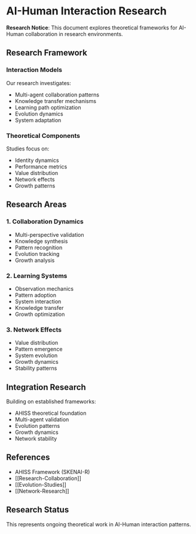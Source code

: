 # AI-Human Interaction Research

**Research Notice**: This document explores theoretical frameworks for AI-Human collaboration in research environments.

## Research Framework

### Interaction Models
Our research investigates:
- Multi-agent collaboration patterns
- Knowledge transfer mechanisms
- Learning path optimization
- Evolution dynamics
- System adaptation

### Theoretical Components
Studies focus on:
- Identity dynamics
- Performance metrics
- Value distribution
- Network effects
- Growth patterns

## Research Areas

### 1. Collaboration Dynamics
- Multi-perspective validation
- Knowledge synthesis
- Pattern recognition
- Evolution tracking
- Growth analysis

### 2. Learning Systems
- Observation mechanics
- Pattern adoption
- System interaction
- Knowledge transfer
- Growth optimization

### 3. Network Effects
- Value distribution
- Pattern emergence
- System evolution
- Growth dynamics
- Stability patterns

## Integration Research
Building on established frameworks:
- AHISS theoretical foundation
- Multi-agent validation
- Evolution patterns
- Growth dynamics
- Network stability

## References
- AHISS Framework (SKENAI-R)
- [[Research-Collaboration]]
- [[Evolution-Studies]]
- [[Network-Research]]

## Research Status
This represents ongoing theoretical work in AI-Human interaction patterns.
